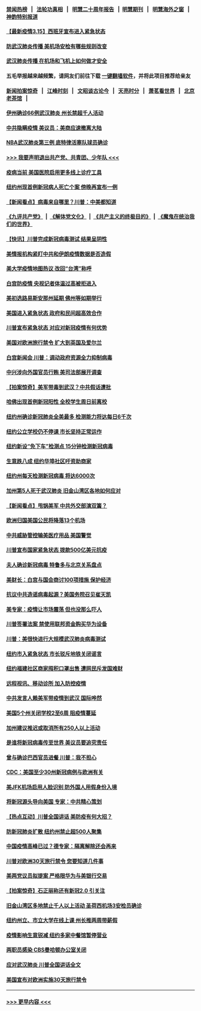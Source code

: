 #### [禁闻热榜](热点新闻.md?=0)  &nbsp;&nbsp;|&nbsp;&nbsp; [法轮功真相](https://github.com/gfw-breaker/truth/blob/master/README.md?=0) &nbsp;&nbsp;|&nbsp;&nbsp; [明慧二十周年报告](https://github.com/gfw-breaker/mh-reports/blob/master/README.md?=0) &nbsp;&nbsp;|&nbsp;&nbsp;[明慧期刊](https://github.com/gfw-breaker/mh-qikan) &nbsp;&nbsp;|&nbsp;&nbsp; [明慧海外之窗](https://github.com/gfw-breaker/mh-news/blob/master/README.md?=0) &nbsp;&nbsp;|&nbsp;&nbsp; [神韵特别报道](https://github.com/gfw-breaker/mh-news/blob/master/shenyun.md?=0)
#### [【最新疫情3.15】西班牙宣布进入紧急状态](../pages/nsc412/n11940988.md?t=03152202) 
#### [防武汉肺炎传播 美机场安检有哪些规则改变](../pages/nsc412/n11939497.md?t=03152202) 
#### [武汉肺炎传播 在机场和飞机上如何做才安全](../pages/nsc412/n11928171.md?t=03152202) 
#### 五毛举报越来越频繁，请网友们前往下载 [一键翻墙软件](https://github.com/gfw-breaker/ssr-accounts)，并将此项目推荐给亲友
#### [新闻拍案惊奇](https://github.com/gfw-breaker/banned-news/blob/master/pages/link4.md) &nbsp;&nbsp;|&nbsp;&nbsp; [江峰时刻](https://github.com/gfw-breaker/banned-news/blob/master/pages/link4.md) &nbsp;&nbsp;|&nbsp;&nbsp; [文昭谈古论今](https://github.com/gfw-breaker/banned-news/blob/master/pages/link4.md) &nbsp;&nbsp;|&nbsp;&nbsp; [天亮时分](https://github.com/gfw-breaker/banned-news/blob/master/pages/link4.md) &nbsp;&nbsp;|&nbsp;&nbsp; [萧茗看世界](https://github.com/gfw-breaker/banned-news/blob/master/pages/link4.md) &nbsp;&nbsp;|&nbsp;&nbsp; [北京老茶馆](https://github.com/gfw-breaker/banned-news/blob/master/pages/link4.md) &nbsp;&nbsp;|&nbsp;&nbsp; 
#### [伊州确诊66例武汉肺炎 州长禁超千人活动](../pages/nsc412/n11941564.md?t=03152202) 
#### [中共隐瞒疫情 美议员：美商应速撤离大陆](../pages/nsc412/n11941407.md?t=03152202) 
#### [NBA武汉肺炎第三例 底特律活塞队球员确诊](../pages/nsc412/n11941282.md?t=03152202) 
#### [>>> 我要声明退出共产党、共青团、少年队 <<<](https://github.com/begood0513/goodnews/blob/master/quit/letter.md) 
#### [疫病当前 美国医院启用更多线上诊疗工具](../pages/nsc412/n11941300.md?t=03152202) 
#### [纽约州现首例新冠病人死亡个案  傍晚再宣布一例](../pages/nsc412/n11941340.md?t=03152202) 
#### [【新闻看点】病毒来自哪里？川普：中美都知道](../pages/nsc412/n11940769.md?t=03152202) 
#### [《九评共产党》](https://github.com/begood0513/9ping.md/blob/master/README.md) &nbsp;|&nbsp; [《解体党文化》](../../../../jtdwh.md/blob/master/README.md)  &nbsp;|&nbsp; [《共产主义的终极目的》](../../../../gczydzjmd.md/blob/master/README.md) &nbsp;|&nbsp; [《魔鬼在统治我们的世界》](../../../../mgztzwmdsj.md/blob/master/README.md) 
#### [【快讯】川普完成新冠病毒测试 结果呈阴性](../pages/nsc412/n11941045.md?t=03152202) 
#### [美情报机构紧盯中共和伊朗疫情数据是否造假](../pages/nsc412/n11940875.md?t=03152202) 
#### [美大学疫情地图热议 改回“台湾”称呼](../pages/nsc412/n11940365.md?t=03152202) 
#### [白宫防疫情 央视记者体温过高被拒进入](../pages/nsc412/n11940841.md?t=03152202) 
#### [美初选路易斯安那州延期 佛州等如期举行](../pages/nsc412/n11940614.md?t=03152202) 
#### [美国进入紧急状态 政府和民间超高效合作](../pages/nsc412/n11940720.md?t=03152202) 
#### [川普宣布紧急状态 对应对新冠疫情有何优势](../pages/nsc412/n11940632.md?t=03152202) 
#### [美国对欧洲旅行禁令 扩大到英国及爱尔兰](../pages/nsc412/n11940647.md?t=03152202) 
#### [白宫新闻会 川普：调动政府资源全力抑制病毒](../pages/nsc412/n11940558.md?t=03152202) 
#### [中兴涉向外国官员行贿 美司法部展开调查](../pages/nsc412/n11940378.md?t=03152202) 
#### [【拍案惊奇】美军带毒到武汉？中共假话遭批](../pages/nsc412/n11939240.md?t=03152202) 
#### [哈佛出现首例新冠阳性  全校学生周日前离校](../pages/nsc412/n11939759.md?t=03152202) 
#### [纽约州确诊新冠肺炎全美最多  检测能力将达每日6千次](../pages/nsc412/n11939581.md?t=03152202) 
#### [纽约公立学校仍不停课 市长坚持正常运作](../pages/nsc412/n11939557.md?t=03152202) 
#### [纽约新设“免下车”检测点  15分钟检测新冠病毒](../pages/nsc412/n11939513.md?t=03152202) 
#### [生意跌八成  纽约华埠社区吁资助商家](../pages/nsc412/n11939562.md?t=03152202) 
#### [纽约州每天检测新冠病毒  将达6000次](../pages/nsc412/n11939510.md?t=03152202) 
#### [加州第5人死于武汉肺炎 旧金山湾区各地如何应对](../pages/nsc412/n11939263.md?t=03152202) 
#### [【新闻看点】甩锅美军 中共外交部演双簧？](../pages/nsc412/n11938828.md?t=03152202) 
#### [欧洲归国美国公民将降落13个机场](../pages/nsc412/n11939026.md?t=03152202) 
#### [中共威胁管控输美医疗用品 美国警觉](../pages/nsc412/n11938602.md?t=03152202) 
#### [川普宣布国家紧急状态 拨款500亿美元抗疫](../pages/nsc412/n11939032.md?t=03152202) 
#### [夫人确诊新冠病毒 特鲁多与北京关系盘点](../pages/nsc412/n11938748.md?t=03152202) 
#### [美财长：白宫与国会商讨100项措施 保护经济](../pages/nsc412/n11938829.md?t=03152202) 
#### [抗议中共造谣病毒起源？美国务院召见崔天凯](../pages/nsc412/n11938747.md?t=03152202) 
#### [美专家：疫情让市场震荡 但也没那么吓人](../pages/nsc412/n11938573.md?t=03152202) 
#### [川普签署法案 禁使用联邦资金购买华为设备](../pages/nsc412/n11938279.md?t=03152202) 
#### [川普：美很快进行大规模武汉肺炎病毒测试](../pages/nsc412/n11938523.md?t=03152202) 
#### [纽约市入紧急状态  市长驳斥地铁关闭谣言](../pages/nsc412/n11937384.md?t=03152202) 
#### [纽约福建社区商家囤积口罩出售 遭网民斥发国难财](../pages/nsc412/n11937354.md?t=03152202) 
#### [远程视讯、移动诊所  加入防控疫情](../pages/nsc412/n11937370.md?t=03152202) 
#### [中共发言人赖美军带疫情到武汉 国际哗然](../pages/nsc412/n11936484.md?t=03152202) 
#### [美国5个州关闭学校2至6周 阻疫情蔓延](../pages/nsc412/n11937190.md?t=03152202) 
#### [加州建议推迟或取消所有250人以上活动](../pages/nsc412/n11937373.md?t=03152202) 
#### [是谁将新冠病毒传至世界 美议员要追究责任](../pages/nsc412/n11936827.md?t=03152202) 
#### [曾与确诊巴西官员进餐 川普：我不担心](../pages/nsc412/n11936958.md?t=03152202) 
#### [CDC：美国至少30州新冠病例与欧洲有关](../pages/nsc412/n11936623.md?t=03152202) 
#### [美JFK机场启用人脸识别 防外国人用假身份入境](../pages/nsc412/n11936511.md?t=03152202) 
#### [将新冠源头导向美国 专家：中共精心策划](../pages/nsc412/n11936432.md?t=03152202) 
#### [【热点互动】川普全国讲话 美防疫有何大招？](../pages/nsc412/n11936288.md?t=03152202) 
#### [防新冠肺炎扩散 纽约州禁止超500人聚集](../pages/nsc412/n11936400.md?t=03152202) 
#### [中国疫情高峰已过？德专家：隔离解除还会再来](../pages/nsc412/n11935994.md?t=03152202) 
#### [川普对欧洲30天旅行禁令 您要知道几件事](../pages/nsc412/n11935870.md?t=03152202) 
#### [美两党议员拟提案 严格限华为与美银行交易](../pages/nsc412/n11935733.md?t=03152202) 
#### [【拍案惊奇】石正丽称还有新冠2.0 引关注](../pages/nsc412/n11934119.md?t=03152202) 
#### [旧金山湾区多地禁止千人以上活动  圣荷西机场3安检员确诊](../pages/nsc412/n11934646.md?t=03152202) 
#### [纽约州立、市立大学在线上课 州长推两周带薪假](../pages/nsc412/n11934353.md?t=03152202) 
#### [疫情影响生意锐减  纽约多家中餐馆暂停营业](../pages/nsc412/n11934327.md?t=03152202) 
#### [两职员感染  CBS曼哈顿办公室关闭](../pages/nsc412/n11934324.md?t=03152202) 
#### [应对武汉肺炎 川普全国讲话全文](../pages/nsc412/n11934150.md?t=03152202) 
#### [美国宣布对欧洲实施30天旅行禁令](../pages/nsc412/n11933815.md?t=03152202) 

----
#### [ >>> 更早内容 <<< ](../indexes/nsc412-earlier.md)
